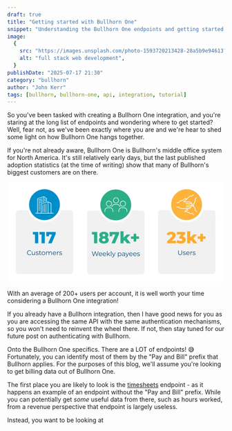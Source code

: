 ```yaml
---
draft: true
title: "Getting started with Bullhorn One"
snippet: "Understanding the Bullhorn One endpoints and getting started with an integration"
image:
  {
    src: "https://images.unsplash.com/photo-1593720213428-28a5b9e94613?&fit=crop&w=430&h=240",
    alt: "full stack web development",
  }
publishDate: "2025-07-17 21:30"
category: "bullhorn"
author: "John Kerr"
tags: [bullhorn, bullhorn-one, api, integration, tutorial]
---
```


So you've been tasked with creating a Bullhorn One integration, and you're staring at the long list of endpoints and 
wondering where to get started? Well, fear not, as we've been exactly where you are and we're hear to shed some light 
on how Bullhorn One hangs together.

If you're not already aware, Bullhorn One is Bullhorn's middle office system for North America. It's still relatively 
early days, but the last published adoption statistics (at the time of writing) show that many of Bullhorn's biggest 
customers are on there.

![Bullhorn One adoption](bullhorn-one-adoption.png)

With an average of 200+ users per account, it is well worth your time considering a Bullhorn One integration!

If you already have a Bullhorn integration, then I have good news for you as you are accessing the same API with the 
same authentication mechanisms, so you won't need to reinvent the wheel there. If not, then stay tuned for our future 
post on authenticating with Bullhorn.

Onto the Bullhorn One specifics. There are a LOT of endpoints! 😅 Fortunately, you can identify most of them by 
the "Pay and Bill" prefix that Bullhorn applies. For the purposes of this blog, we'll assume you're looking to get 
billing data out of Bullhorn One.

The first place you are likely to look is the 
[timesheets](https://bullhorn.github.io/rest-api-docs/entityref.html#timesheet) endpoint - as it happens an example 
of an endpoint without the "Pay and Bill" prefix. While you can potentially get _some_ useful data from there, such 
as hours worked, from a revenue perspective that endpoint is largely useless.

Instead, you want to be looking at 
